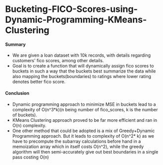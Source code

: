 # Bucketing-FICO-Scores-using-Dynamic-Programming-KMeans-Clustering

#### Summary

- We are given a loan dataset with 10k records, with details regarding customers' fico scores, among other details.
- Goal is to create a function that will dynamically assign fico scores to buckets in such a way that the buckets best summarize the data while also mapping the buckets(boundaries) to ratings where lower rating denotes better fico score.

#### Conclusion

- Dynamic programming approach to minimize MSE in buckets lead to a complexity of O(n^3*k)(n being number of fico_scores, k is the number of buckets).
- KMeans Clustering approach proved to be far more efficient and ran in O(n) complexity.
- One other method that could be adopted is a mix of Greedy+Dynamic Programming approach. But it leads to complexity of O(n^2* k) as we have to precompute the subarray calculations before hand in a memoization array which in itself costs O(n^2), while the greedy algorithm will then semi-accurately give out best boundaries in a single pass costing O(n)
  
